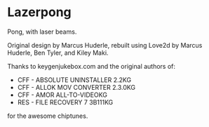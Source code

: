 Lazerpong
=========
Pong, with laser beams.



Original design by Marcus Huderle, rebuilt using Love2d by Marcus Huderle, Ben
Tyler, and Kiley Maki.

Thanks to keygenjukebox.com and the original authors of:

* CFF - ABSOLUTE UNINSTALLER 2.2KG
* CFF - ALLOK MOV CONVERTER 2.3.0KG
* CFF - AMOR ALL-TO-VIDEOKG
* RES - FILE RECOVERY 7 3B111KG

for the awesome chiptunes.

